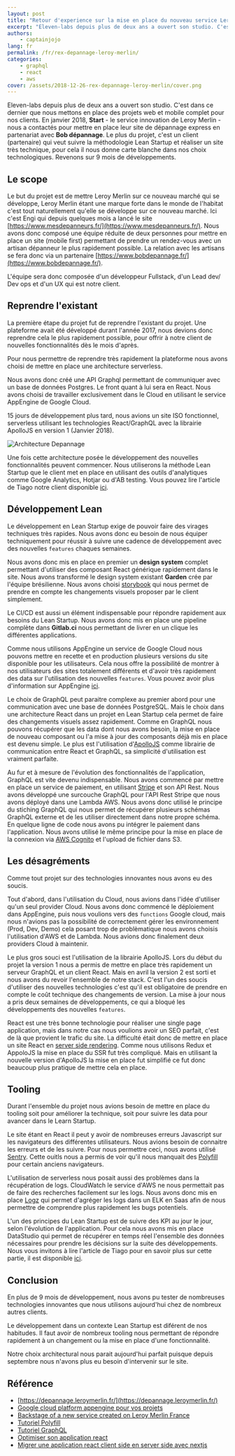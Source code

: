 ```yaml
---
layout: post
title: "Retour d'experience sur la mise en place du nouveau service Leroy Melin"
excerpt: "Eleven-labs depuis plus de deux ans a ouvert son studio. C'est dans ce dernier que nous mettons en place des projets web et mobile complet pour nos clients. En janvier 2018, Start - le service innovation de Leroy Merlin - nous a contactés pour mettre en place leur site de dépannage express en partenariat avec Bob dépannage."
authors:
    - captainjojo
lang: fr
permalink: /fr/rex-depannage-leroy-merlin/
categories:
    - graphql
    - react
    - aws
cover: /assets/2018-12-26-rex-depannage-leroy-merlin/cover.png
---
```


Eleven-labs depuis plus de deux ans a ouvert son studio. C'est dans ce dernier que nous mettons en place des projets web et mobile complet pour nos clients. En janvier 2018, **Start** - le service innovation de Leroy Merlin - nous a contactés pour mettre en place leur site de dépannage express en partenariat avec **Bob dépannage**.
Le plus du projet, c'est un client (partenaire) qui veut suivre la méthodologie Lean Startup et réaliser un site très technique, pour cela il nous donne carte blanche dans nos choix technologiques. Revenons sur 9 mois de développements.

## Le scope

Le but du projet est de mettre Leroy Merlin sur ce nouveau marché qui se développe, Leroy Merlin étant une marque forte dans le monde de l'habitat c'est tout naturellement qu'elle se développe sur ce nouveau marché. Ici c'est Engi qui depuis quelques mois a lancé le site [https://www.mesdepanneurs.fr/](https://www.mesdepanneurs.fr/). Nous avons donc composé une équipe réduite de deux personnes pour mettre en place un site (mobile first) permettant de prendre un rendez-vous avec un artisan dépanneur le plus rapidement possible. La relation avec les artisans se fera donc via un partenaire [https://www.bobdepannage.fr/](https://www.bobdepannage.fr/).

L'équipe sera donc composée d'un développeur Fullstack, d'un Lead dev/ Dev ops et d'un UX qui est notre client.

## Reprendre l'existant

La première étape du projet fut de reprendre l'existant du projet. Une plateforme avait été développé durant l'année 2017, nous devions donc reprendre cela le plus rapidement possible, pour offrir à notre client de nouvelles fonctionnalités dès le mois d'après.

Pour nous permettre de reprendre très rapidement la plateforme nous avons choisi de mettre en place une architecture serverless.

Nous avons donc créé une API Graphql permettant de communiquer avec un base de données Postgres. Le front quant à lui sera en React. Nous avons choisi de travailler exclusivement dans le Cloud en utilisant le service AppEngine de Google Cloud.

15 jours de développement plus tard, nous avions un site ISO fonctionnel, serverless utilisant les technologies React/GraphQL avec la librairie ApolloJS en version 1 (Janvier 2018).

![Architecture Depannage]({{site.baseurl}}/assets/2018-12-26-rex-depannage-leroy-merlin/architecture.png)

Une fois cette architecture posée le développement des nouvelles fonctionnalités peuvent commencer. Nous utiliserons la méthode Lean Startup que le client met en place en utilisant des outils d'analytiques comme Google Analytics, Hotjar ou d'AB testing. Vous pouvez lire l'article de Tiago notre client disponible [ici](https://medium.com/leroymerlin-tech-digital/backstage-of-a-new-service-created-for-leroy-merlin-france-ca81b15d51be).

## Développement Lean

Le développement en Lean Startup exige de pouvoir faire des virages techniques très rapides. Nous avons donc eu besoin de nous équiper techniquement pour réussir à suivre une cadence de développement avec des nouvelles `features` chaques semaines.

Nous avons donc mis en place en premier un **design system** complet permettant d'utiliser des composant React générique rapidement dans le site. Nous avons transformé le design system existant **Garden** crée par l'équipe brésilienne. Nous avons choisi [storybook](https://storybook.js.org/) qui nous permet de prendre en compte les changements visuels proposer par le client simplement.

Le CI/CD est aussi un élément indispensable pour répondre rapidement aux besoins du Lean Startup. Nous avons donc mis en place une pipeline complète dans **Gitlab.ci** nous permettant de livrer en un clique les différentes applications.

Comme nous utilisons AppEngine un service de Google Cloud nous pouvons mettre en recette et en production plusieurs versions du site disponible pour les utilisateurs. Cela nous offre la possibilité de montrer à nos utilisateurs des sites totalement différents et d'avoir très rapidement des data sur l'utilisation des nouvelles `features`. Vous pouvez avoir plus d'information sur AppEngine [ici](https://blog.eleven-labs.com/fr/google-cloud-platform-appengine-pour-vos-projets/).

Le choix de GraphQL peut paraitre complexe au premier abord pour une communication avec une base de données PostgreSQL. Mais le choix dans une architecture React dans un projet en Lean Startup cela permet de faire des changements visuels assez rapidement. Comme en GraphQL nous pouvons récupérer que les data dont nous avons besoin, la mise en place de nouveau composant ou l'a mise à jour des composants déjà mis en place est devenu simple. Le plus est l'utilisation d'[ApolloJS](https://www.apollographql.com/) comme librairie de communication entre React et GraphQL, sa simplicité d'utilisation est vraiment parfaite.

Au fur et à mesure de l'évolution des fonctionnalités de l'application, GraphQL est vite devenu indispensable. Nous avons commencé par mettre en place un service de paiement, en utilisant [Stripe](https://stripe.com/fr) et son API Rest. Nous avons développé une surcouche GraphQL pour l'API Rest Stripe que nous avons déployé dans une Lambda AWS. Nous avons donc utilisé le principe du stiching GraphQL qui nous permet de récupérer plusieurs schémas GraphQL externe et de les utiliser directement dans notre propre schéma. En quelque ligne de code nous avons pu intégrer le paiement dans l'application. Nous avons utilisé le même principe pour la mise en place de la connexion via [AWS Cognito](https://aws.amazon.com/fr/cognito/) et l'upload de fichier dans S3.

## Les désagréments

Comme tout projet sur des technologies innovantes nous avons eu des soucis.

Tout d'abord, dans l'utilisation du Cloud, nous avions dans l'idée d'utiliser qu'un seul provider Cloud. Nous avons donc commencé le déploiement dans AppEngine, puis nous voulions vers des `functions` Google cloud, mais nous n'avions pas la possibilité de correctement gérer les environnement (Prod, Dev, Demo) cela posant trop de problèmatique nous avons choisis l'utilisation d'AWS et de Lambda. Nous avions donc finalement deux providers Cloud à maintenir.

Le plus gros souci est l'utilisation de la librairie ApolloJS. Lors du début du projet la version 1 nous a permis de mettre en place très rapidement un serveur GraphQL et un client React. Mais en avril la version 2 est sorti et nous avons du revoir l'ensemble de notre stack. C'est l'un des soucis d'utiliser des nouvelles technologies c'est qu'il est obligatoire de prendre en compte le coût technique des changements de version. La mise à jour nous a pris deux semaines de développements, ce qui a bloqué les développements des nouvelles `features`.

React est une très bonne technologie pour réaliser une single page application, mais dans notre cas nous voulions avoir un SEO parfait, c'est de là que provient le trafic du site. La difficulté était donc de mettre en place un site React en [server side rendering](https://medium.freecodecamp.org/what-exactly-is-client-side-rendering-and-hows-it-different-from-server-side-rendering-bd5c786b340d). Comme nous utilisons Redux et AppoloJS la mise en place du SSR fut très compliqué. Mais en utilisant la nouvelle version d'ApolloJS la mise en place fut simplifié ce fut donc beaucoup plus pratique de mettre cela en place.

## Tooling

Durant l'ensemble du projet nous avions besoin de mettre en place du tooling soit pour améliorer la technique, soit pour suivre les data pour avancer dans le Learn Startup.

Le site étant en React il peut y avoir de nombreuses erreurs Javascript sur les navigateurs des différentes utilisateurs. Nous avions besoin de connaitre les erreurs et de les suivre. Pour nous permettre ceci, nous avons utilisé [Sentry](https://sentry.io). Cette ouitls nous a permis de voir qu'il nous manquait des [Polyfill](https://blog.eleven-labs.com/fr/tutoriel-polyfill/) pour certain anciens navigateurs.

L'utilisation de serverless nous posait aussi des problèmes dans la récupération de logs. CloudWatch le service d'AWS ne nous permettait pas de faire des recherches facilement sur les logs. Nous avons donc mis en place [Logz](https://logz.io/) qui permet d'agréger les logs dans un ELK en Saas afin de nous permettre de comprendre plus rapidement les bugs potentiels.

L'un des principes du Lean Startup est de suivre des KPI au jour le jour, selon l'évolution de l'application. Pour cela nous avons mis en place DataStudio qui permet de récupérer en temps réel l'ensemble des données nécessaires pour prendre les décisions sur la suite des développements. Nous vous invitons à lire l'article de Tiago pour en savoir plus sur cette partie, il est disponible [ici](https://medium.com/leroymerlin-tech-digital/backstage-of-a-new-service-created-for-leroy-merlin-france-ca81b15d51be).

## Conclusion

En plus de 9 mois de développement, nous avons pu tester de nombreuses technologies innovantes que nous utilisons aujourd'hui chez de nombreux autres clients.

Le développement dans un contexte Lean Startup est diférent de nos habitudes. Il faut avoir de nombreux tooling nous permettant de répondre rapidement à un changement ou la mise en place d'une fonctionnalité.

Notre choix architectural nous parait aujourd'hui  parfait puisque depuis septembre nous n'avons plus eu besoin d'intervenir sur le site.

## Référence

- [https://depannage.leroymerlin.fr/](https://depannage.leroymerlin.fr/)
- [Google cloud platform appengine pour vos projets](https://blog.eleven-labs.com/fr/google-cloud-platform-appengine-pour-vos-projets/)
- [Backstage of a new service created on Leroy Merlin France](https://medium.com/leroymerlin-tech-digital/backstage-of-a-new-service-created-for-leroy-merlin-france-ca81b15d51be)
- [Tutoriel Polyfill](https://blog.eleven-labs.com/fr/tutoriel-polyfill/)
- [Tutoriel GraphQL](https://blog.eleven-labs.com/fr/graphql-kesako/)
- [Optimiser son application react](https://blog.eleven-labs.com/fr/optimiser-son-application-react/)
- [Migrer une application react client side en server side avec nextjs](https://blog.eleven-labs.com/fr/migrer-une-application-react-client-side-en-server-side-avec-nextjs/)